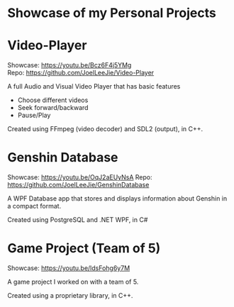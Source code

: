 # Showcase of my Personal Projects

# Video-Player  
  Showcase: https://youtu.be/Bcz6F4j5YMg  
  Repo: https://github.com/JoelLeeJie/Video-Player  

A full Audio and Visual Video Player that has basic features
- Choose different videos
- Seek forward/backward
- Pause/Play

Created using FFmpeg (video decoder) and SDL2 (output), in C++.

# Genshin Database
  Showcase: https://youtu.be/OqJ2aEUyNsA
  Repo: https://github.com/JoelLeeJie/GenshinDatabase

A WPF Database app that stores and displays information about Genshin in a compact format.

Created using PostgreSQL and .NET WPF, in C#

# Game Project (Team of 5)  
  Showcase: https://youtu.be/ldsFohg6y7M  

A game project I worked on with a team of 5.

Created using a proprietary library, in C++.

